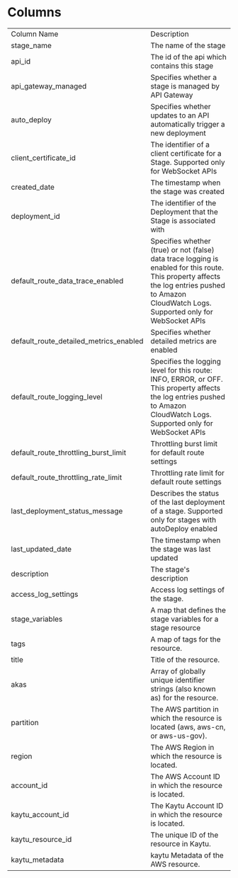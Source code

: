 # Columns  

<table>
	<tr><td>Column Name</td><td>Description</td></tr>
	<tr><td>stage_name</td><td>The name of the stage</td></tr>
	<tr><td>api_id</td><td>The id of the api which contains this stage</td></tr>
	<tr><td>api_gateway_managed</td><td>Specifies whether a stage is managed by API Gateway</td></tr>
	<tr><td>auto_deploy</td><td>Specifies whether updates to an API automatically trigger a new deployment</td></tr>
	<tr><td>client_certificate_id</td><td>The identifier of a client certificate for a Stage. Supported only for WebSocket APIs</td></tr>
	<tr><td>created_date</td><td>The timestamp when the stage was created</td></tr>
	<tr><td>deployment_id</td><td>The identifier of the Deployment that the Stage is associated with</td></tr>
	<tr><td>default_route_data_trace_enabled</td><td>Specifies whether (true) or not (false) data trace logging is enabled for this route. This property affects the log entries pushed to Amazon CloudWatch Logs. Supported only for WebSocket APIs</td></tr>
	<tr><td>default_route_detailed_metrics_enabled</td><td>Specifies whether detailed metrics are enabled</td></tr>
	<tr><td>default_route_logging_level</td><td>Specifies the logging level for this route: INFO, ERROR, or OFF. This property affects the log entries pushed to Amazon CloudWatch Logs. Supported only for WebSocket APIs</td></tr>
	<tr><td>default_route_throttling_burst_limit</td><td>Throttling burst limit for default route settings</td></tr>
	<tr><td>default_route_throttling_rate_limit</td><td>Throttling rate limit for default route settings</td></tr>
	<tr><td>last_deployment_status_message</td><td>Describes the status of the last deployment of a stage. Supported only for stages with autoDeploy enabled</td></tr>
	<tr><td>last_updated_date</td><td>The timestamp when the stage was last updated</td></tr>
	<tr><td>description</td><td>The stage&#39;s description</td></tr>
	<tr><td>access_log_settings</td><td>Access log settings of the stage.</td></tr>
	<tr><td>stage_variables</td><td>A map that defines the stage variables for a stage resource</td></tr>
	<tr><td>tags</td><td>A map of tags for the resource.</td></tr>
	<tr><td>title</td><td>Title of the resource.</td></tr>
	<tr><td>akas</td><td>Array of globally unique identifier strings (also known as) for the resource.</td></tr>
	<tr><td>partition</td><td>The AWS partition in which the resource is located (aws, aws-cn, or aws-us-gov).</td></tr>
	<tr><td>region</td><td>The AWS Region in which the resource is located.</td></tr>
	<tr><td>account_id</td><td>The AWS Account ID in which the resource is located.</td></tr>
	<tr><td>kaytu_account_id</td><td>The Kaytu Account ID in which the resource is located.</td></tr>
	<tr><td>kaytu_resource_id</td><td>The unique ID of the resource in Kaytu.</td></tr>
	<tr><td>kaytu_metadata</td><td>kaytu Metadata of the AWS resource.</td></tr>
</table>